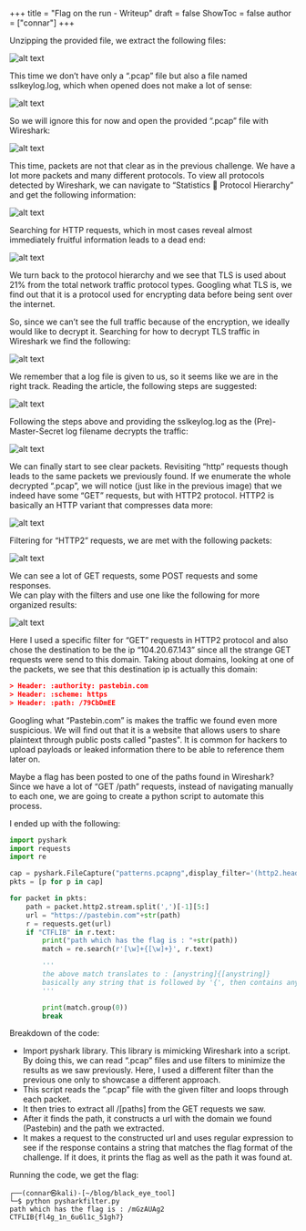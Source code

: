 +++
title = "Flag on the run - Writeup"
draft = false
ShowToc = false
author = ["connar"]
+++


Unzipping the provided file, we extract the following files:  

![alt text](/posts/writeups/ctflib/flagontherun/flagontherun1.png)

This time we don’t have only a “.pcap” file but also a file named sslkeylog.log, which when opened does not make a lot of sense:  

![alt text](/posts/writeups/ctflib/flagontherun/flagontherun2.png)  

So we will ignore this for now and open the provided “.pcap” file with Wireshark:  

![alt text](/posts/writeups/ctflib/flagontherun/flagontherun3.png)  

This time, packets are not that clear as in the previous challenge. We have a lot more packets and many different protocols. To view all protocols detected by Wireshark, we can navigate to “Statistics  Protocol Hierarchy” and get the following information:  

![alt text](/posts/writeups/ctflib/flagontherun/flagontherun4.png)  

Searching for HTTP requests, which in most cases reveal almost immediately fruitful information leads to a dead end:  

![alt text](/posts/writeups/ctflib/flagontherun/flagontherun5.png)  

We turn back to the protocol hierarchy and we see that TLS is used about 21% from the total network traffic protocol types. Googling what TLS is, we find out that it is a protocol used for encrypting data before being sent over the internet.  

So, since we can’t see the full traffic because of the encryption, we ideally would like to decrypt it. Searching for how to decrypt TLS traffic in Wireshark we find the following:  

![alt text](/posts/writeups/ctflib/flagontherun/flagontherun6.png)  

We remember that a log file is given to us, so it seems like we are in the right track. Reading the article, the following steps are suggested:   

![alt text](/posts/writeups/ctflib/flagontherun/flagontherun7.png)  

Following the steps above and providing the sslkeylog.log as the (Pre)-Master-Secret log filename decrypts the traffic:  

![alt text](/posts/writeups/ctflib/flagontherun/flagontherun8.png)  

We can finally start to see clear packets. Revisiting “http” requests though leads to the same packets we previously found. If we enumerate the whole decrypted “.pcap”, we will notice (just like in the previous image) that we indeed have some “GET” requests, but with HTTP2 protocol. HTTP2 is basically an HTTP variant that compresses data more:  

![alt text](/posts/writeups/ctflib/flagontherun/flagontherun9.png)  

Filtering for “HTTP2” requests, we are met with the following packets:  

![alt text](/posts/writeups/ctflib/flagontherun/flagontherun10.png)  

We can see a lot of GET requests, some POST requests and some responses.  
We can play with the filters and use one like the following for more organized results:  

![alt text](/posts/writeups/ctflib/flagontherun/flagontherun11.png)  

Here I used a specific filter for “GET” requests in HTTP2 protocol and also chose the destination to be the ip “104.20.67.143” since all the strange GET requests were send to this domain. Taking about domains, looking at one of the packets, we see that this destination ip is actually this domain:  
```json
> Header: :authority: pastebin.com
> Header: :scheme: https
> Header: :path: /79CbDmEE
```

Googling what “Pastebin.com” is makes the traffic we found even more suspicious. We will find out that it is a website that allows users to share plaintext  through public posts called "pastes". It is common for hackers to upload payloads or leaked information there to be able to reference them later on.  

Maybe a flag has been posted to one of the paths found in Wireshark?  
Since we have a lot of “GET /path” requests, instead of navigating manually to each one, we are going to create a python script to automate this process.  

I ended up with the following: 
```py
import pyshark
import requests
import re

cap = pyshark.FileCapture("patterns.pcapng",display_filter='(http2.header.value=="GET") and (http2.header.value contains pastebin) and (http2.header.name.length > 18)')
pkts = [p for p in cap]

for packet in pkts:
	path = packet.http2.stream.split(',')[-1][5:]
	url = "https://pastebin.com"+str(path)
	r = requests.get(url)
	if "CTFLIB" in r.text:
		print("path which has the flag is : "+str(path))
		match = re.search(r'[\w]+{[\w]+}', r.text)

        '''
		the above match translates to : [anystring]{[anystring]}
		basically any string that is followed by '{', then contains any string that is followed by '}'
        '''

		print(match.group(0))
		break
```

Breakdown of the code:
- Import pyshark library. This library is mimicking Wireshark into a script. By doing this, we can read “.pcap” files and use filters to minimize the results as we saw previously. Here, I used a different filter than the previous one only to showcase a different approach.
- This script reads the “.pcap” file with the given filter and loops through each packet. 
- It then tries to extract all /[paths] from the GET requests we saw.
- After it finds the path, it constructs a url with the domain we found (Pastebin) and the path we extracted.
- It makes a request to the constructed url and uses regular expression to see if the response contains a string that matches the flag format of the challenge. If it does, it prints the flag as well as the path it was found at.  

Running the code, we get the flag:
```
┌──(connar㉿kali)-[~/blog/black_eye_tool]
└─$ python pysharkfilter.py
path which has the flag is : /mGzAUAg2
CTFLIB{fl4g_1n_6u6l1c_51gh7}
```

